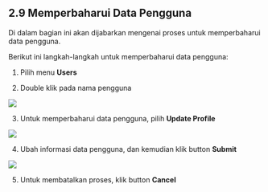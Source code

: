 ## **2.9 Memperbaharui Data Pengguna**

Di dalam bagian ini akan dijabarkan mengenai proses untuk memperbaharui data pengguna.

Berikut ini langkah-langkah untuk memperbaharui data pengguna:

1. Pilih menu **Users**

2. Double klik pada nama pengguna

![](media/d8d59d63b2597bb798a8a22ebd401450.png)

3. Untuk memperbaharui data pengguna, pilih **Update Profile**

![](media/e6e0bd3b3c1835b2b33bd0a556f369cd.png)

4. Ubah informasi data pengguna, dan kemudian klik button **Submit**

![](media/b5ec4f61a9a119f0c26c35a03ebd04b4.png)

5. Untuk membatalkan proses, klik button **Cancel**